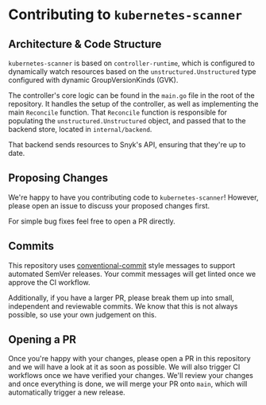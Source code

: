 # Contributing to `kubernetes-scanner`

## Architecture & Code Structure

`kubernetes-scanner` is based on `controller-runtime`, which is configured to
dynamically watch resources based on the `unstructured.Unstructured` type
configured with dynamic GroupVersionKinds (GVK).

The controller's core logic can be found in the `main.go` file in the root of
the repository. It handles the setup of the controller, as well as implementing
the main `Reconcile` function. That `Reconcile` function is responsible for
populating the `unstructured.Unstructured` object, and passed that to the
backend store, located in `internal/backend`.

That backend sends resources to Snyk's API, ensuring that they're up to date.

## Proposing Changes

We're happy to have you contributing code to `kubernetes-scanner`! However,
please open an issue to discuss your proposed changes first.

For simple bug fixes feel free to open a PR directly.

## Commits

This repository uses [conventional-commit](https://www.conventionalcommits.org/en/v1.0.0/)
style messages to support automated SemVer releases. Your commit messages will
get linted once we approve the CI workflow.

Additionally, if you have a larger PR, please break them up into small,
independent and reviewable commits. We know that this is not always possible, so
use your own judgement on this.

## Opening a PR

Once you're happy with your changes, please open a PR in this repository and we
will have a look at it as soon as possible. We will also trigger CI workflows
once we have verified your changes. We'll review your changes and once
everything is done, we will merge your PR onto `main`, which will automatically
trigger a new release.
